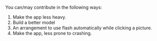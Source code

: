 You can/may contribute in the following ways:

1. Make the app less heavy. <br>
2. Build a better model <br>
3. An arrangement to use flash automatically while clicking a picture. <br>
4. Make the app, less prone to crashing.
